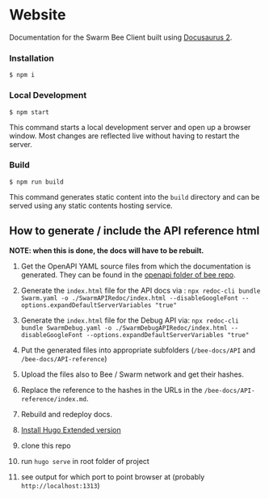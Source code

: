 # Website

Documentation for the Swarm Bee Client built using [Docusaurus 2](https://v2.docusaurus.io/).

### Installation

```
$ npm i
```

### Local Development

```
$ npm start
```

This command starts a local development server and open up a browser window. Most changes are reflected live without having to restart the server.

### Build

```
$ npm run build
```

This command generates static content into the `build` directory and can be served using any static contents hosting service.


## How to generate / include the API reference html

**NOTE: when this is done, the docs will have to be rebuilt.**

1. Get the OpenAPI YAML source files from which the documentation is generated. They can be found in the [openapi folder of bee repo](https://github.com/ethersphere/bee/tree/master/openapi).
2. Generate the `index.html` file for the API docs via : `npx redoc-cli bundle Swarm.yaml -o ./SwarmAPIRedoc/index.html --disableGoogleFont --options.expandDefaultServerVariables "true"`
3. Generate the `index.html` file for the Debug API via: `npx redoc-cli bundle SwarmDebug.yaml -o ./SwarmDebugAPIRedoc/index.html --disableGoogleFont --options.expandDefaultServerVariables "true"`
4. Put the generated files into appropriate subfolders (`/bee-docs/API` and `/bee-docs/API-reference`)
5. Upload the files also to Bee / Swarm network and get their hashes.
6. Replace the reference to the hashes in the URLs in the `/bee-docs/API-reference/index.md`.
7. Rebuild and redeploy docs.

1. [Install Hugo Extended version](https://gohugo.io/getting-started/installing/)
2. clone this repo
3. run `hugo serve` in root folder of project
4. see output for which port to point browser at (probably `http://localhost:1313`)
